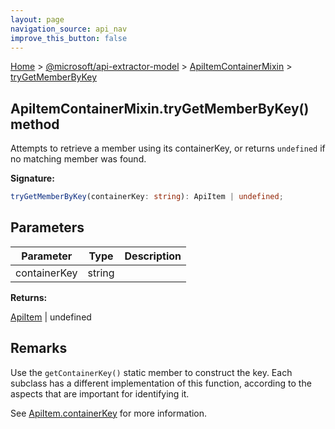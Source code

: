 ```yaml
---
layout: page
navigation_source: api_nav
improve_this_button: false
---
```



[Home](./index.md) &gt; [@microsoft/api-extractor-model](./api-extractor-model.md) &gt; [ApiItemContainerMixin](./api-extractor-model.apiitemcontainermixin.md) &gt; [tryGetMemberByKey](./api-extractor-model.apiitemcontainermixin.trygetmemberbykey.md)

## ApiItemContainerMixin.tryGetMemberByKey() method

Attempts to retrieve a member using its containerKey, or returns `undefined` if no matching member was found.

<b>Signature:</b>

```typescript
tryGetMemberByKey(containerKey: string): ApiItem | undefined;
```

## Parameters

|  Parameter | Type | Description |
|  --- | --- | --- |
|  containerKey | string |  |

<b>Returns:</b>

[ApiItem](./api-extractor-model.apiitem.md) \| undefined

## Remarks

Use the `getContainerKey()` static member to construct the key. Each subclass has a different implementation of this function, according to the aspects that are important for identifying it.

See [ApiItem.containerKey](./api-extractor-model.apiitem.containerkey.md) for more information.
